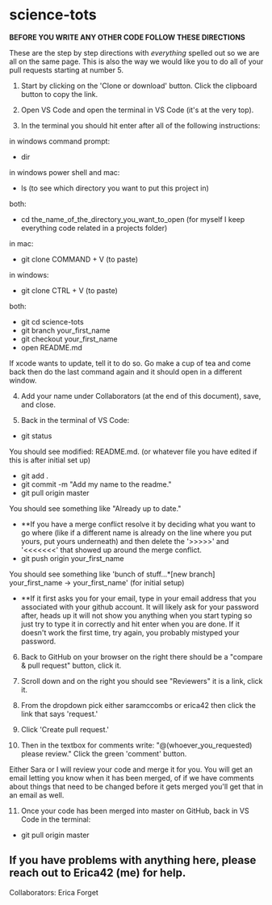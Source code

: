 # science-tots

**BEFORE YOU WRITE ANY OTHER CODE FOLLOW THESE DIRECTIONS**

These are the step by step directions with *everything* spelled out so we are all on the same page. This is also the way we would like you to do all of your pull requests starting at number 5.

1. Start by clicking on the 'Clone or download' button. Click the clipboard button to copy the link.

2. Open VS Code and open the terminal in VS Code (it's at the very top).

3. In the terminal you should hit enter after all of the following instructions:

in windows command prompt: 
- dir

in windows power shell and mac:
- ls (to see which directory you want to put this project in)


both:  
- cd the_name_of_the_directory_you_want_to_open (for myself I keep everything code related in a projects folder)

in mac:
- git clone COMMAND + V (to paste)

in windows:
- git clone CTRL + V (to paste)

both:    
- git cd science-tots
- git branch your_first_name
- git checkout your_first_name
- open README.md

If xcode wants to update, tell it to do so. Go make a cup of tea and come back then do the last command again and it should open in a different window.

4. Add your name under Collaborators (at the end of this document), save, and close.

5. Back in the terminal of VS Code:
- git status

You should see modified: README.md. (or whatever file you have edited if this is after initial set up)
- git add .
- git commit -m "Add my name to the readme."
- git pull origin master

You should see something like "Already up to date." 
  - **If you have a merge conflict resolve it by deciding what you want to go where (like if a different name is already on the line where you put yours, put yours underneath) and then delete the '>>>>>'  and '<<<<<<<' that showed up around the merge conflict.
- git push origin your_first_name

You should see something like 'bunch of stuff...*[new branch] your_first_name -> your_first_name' (for initial setup)
  - **If it first asks you for your email, type in your email address that you associated with your github account. It will likely ask for your password after, heads up it will not show you anything when you start typing so just try to type it in correctly and hit enter when you are done. If it doesn't work the first time, try again, you probably mistyped your password.  

6. Back to GitHub on your browser on the right there should be a "compare & pull request" button, click it.

7. Scroll down and on the right you should see "Reviewers" it is a link, click it.

8. From the dropdown pick either saramccombs or erica42 then click the link that says 'request.'

9. Click 'Create pull request.'

10. Then in the textbox for comments write: "@(whoever_you_requested) please review." Click the green 'comment' button.

Either Sara or I will review your code and merge it for you. You will get an email letting you know when it has been merged, of if we have comments about things that need to be changed before it gets merged you'll get that in an email as well.

11. Once your code has been merged into master on GitHub, back in VS Code in the terminal: 
- git pull origin master


## If you have problems with anything here, please reach out to Erica42 (me) for help.


Collaborators:
Erica Forget
